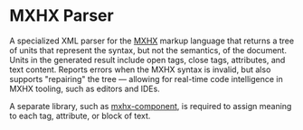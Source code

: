 # MXHX Parser

A specialized XML parser for the [MXHX](https://mxhx.dev) markup language that returns a tree of units that represent the syntax, but not the semantics, of the document. Units in the generated result include open tags, close tags, attributes, and text content. Reports errors when the MXHX syntax is invalid, but also supports "repairing" the tree — allowing for real-time code intelligence in MXHX tooling, such as editors and IDEs.

A separate library, such as [mxhx-component](https://github.com/mxhx-dev/mxhx-component), is required to assign meaning to each tag, attribute, or block of text.
